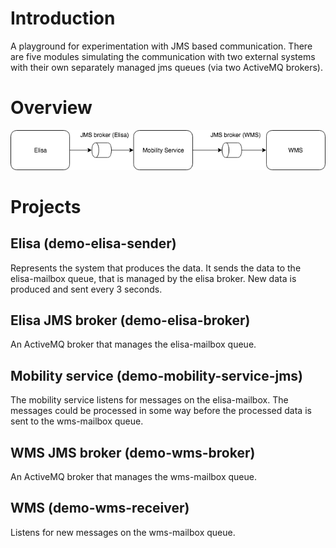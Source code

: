# Introduction

A playground for experimentation with JMS based communication. There are five modules simulating the communication with two external systems with their own separately managed jms queues (via two ActiveMQ brokers).

# Overview
![JMS communication overview](/images/jmsOverview.png)

# Projects

## Elisa (demo-elisa-sender)
Represents the system that produces the data. It sends the data to the elisa-mailbox queue, that is managed by the elisa broker. New data is produced and sent every 3 seconds.

## Elisa JMS broker (demo-elisa-broker)
An ActiveMQ broker that manages the elisa-mailbox queue.

## Mobility service (demo-mobility-service-jms)
The mobility service listens for messages on the elisa-mailbox. The messages could be processed in some way before the processed data is sent to the wms-mailbox queue.

## WMS JMS broker (demo-wms-broker)
An ActiveMQ broker that manages the wms-mailbox queue.

## WMS (demo-wms-receiver)
Listens for new messages on the wms-mailbox queue.
